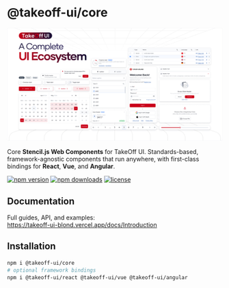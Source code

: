 # @takeoff-ui/core

![Takeoff UI Hero](https://github.com/atakanbayil/changelogR/blob/main/takeoff-og.jpg)

Core **Stencil.js Web Components** for TakeOff UI. Standards-based, framework-agnostic components that run anywhere, with first-class bindings for **React**, **Vue**, and **Angular**.

[![npm version](https://img.shields.io/npm/v/@takeoff-ui/core.svg)](https://www.npmjs.com/package/@takeoff-ui/core)
[![npm downloads](https://img.shields.io/npm/dm/@takeoff-ui/core.svg)](https://www.npmjs.com/package/@takeoff-ui/core)
[![license](https://img.shields.io/badge/license-Apache--2.0-blue.svg)](./LICENSE)



## Documentation
Full guides, API, and examples:  
https://takeoff-ui-blond.vercel.app/docs/Introduction

## Installation
```bash
npm i @takeoff-ui/core
# optional framework bindings
npm i @takeoff-ui/react @takeoff-ui/vue @takeoff-ui/angular